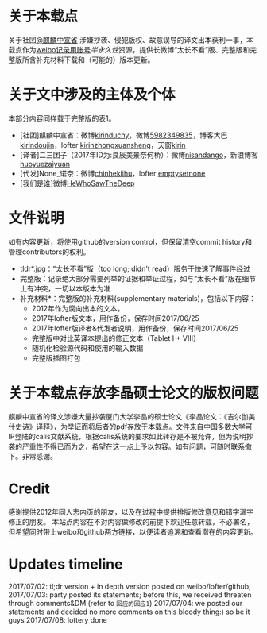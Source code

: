 # 关于本载点
关于社团[@麒麟中宣省](www.weibo.com/kirinduchy) 涉嫌抄袭、侵犯版权、故意误导的译文出本获利一事，本载点作为[weibo记录用账号](www.weibo.com/hewhosawthedeep/)*半永久性*资源，提供长微博“太长不看”版、完整版和完整版所含补充材料下载和（可能的）版本更新。

# 关于文中涉及的主体及个体
本部分内容同样载于完整版的表1。
- \[社团\]麒麟中宣省：微博[kirinduchy](http://www.weibo.com/kirinduchy)，微博[5982349835](http://www.weibo.com/u/5982349835)，博客大巴[kirindoujin](http://kirindoujin.blogbus.com/)，lofter [kirinzhongxuansheng](http://kirinzhongxuansheng.lofter.com/)，天窗[kirin](http://doujin.bangumi.tv/club/kirin)
- \[译者\]二三团子（2017年ID为:良辰美景奈何桥）：微博[nisandango](http://weibo.com/nisandango)，新浪博客[huoyuezaiyuan](http://blog.sina.com.cn/huoyuezaiyuan)
- \[代发\]None\_诺奈：微博[chinhekiihu](http://www.weibo.com/chinhekiihu)，lofter [emptysetnone](http://emptysetnone.lofter.com/)
- \[我们是谁\]微博[HeWhoSawTheDeep](http://www.weibo.com/hewhosawthedeep/)

# 文件说明
如有内容更新，将使用github的version control，但保留清空commit history和管理contributors的权利。
- tldr\*.jpg：“太长不看”版（too long; didn't read）服务于快速了解事件经过
- 完整版：记录绝大部分需要列举的证据和举证过程，如与“太长不看”版在细节上有冲突，一切以本版本为准
- 补充材料\*：完整版的补充材料(supplementary materials)，包括以下内容：
  * 2012年作为腐向出本的文本。
  * 2017年lofter版文本，用作备份，保存时间2017/06/25
  * 2017年lofter版译者&代发者说明，用作备份，保存时间2017/06/25
  * 完整版中对比英译本提出的修正文本（Tablet I + VIII）
  * 随机化检验源代码和使用的输入数据
  * 完整版插图打包

# 关于本载点存放李晶硕士论文的版权问题
麒麟中宣省的译文涉嫌大量抄袭厦门大学李晶的硕士论文《李晶论文：《吉尔伽美什史诗》译释》，为举证而将后者的pdf存放于本载点。文件来自中国多数大学可IP登陆的calis文献系统，根据calis系统的要求如此转存是不被允许，但为说明抄袭的严重性不得已而为之，希望在这一点上予以包容。如有问题，可随时联系撤下。非常感谢。

# Credit
感谢提供2012年同人志内页的朋友，以及在过程中提供排版修改意见和错字漏字修正的朋友。
本站点内容在不对内容做修改的前提下欢迎任意转载，不必署名，但希望同时带上weibo和github两方链接，以便读者追溯和查看潜在的内容更新。

# Updates timeline
2017/07/02: tl;dr version + in depth version posted on weibo/lofter/github;
2017/07/03: party posted its statements; before this, we received threaten through comments&DM (refer to `回应的回应1`)
2017/07/04: we posted our statements and decided no more comments on this bloody thing:) so be it guys
2017/07/08: lottery done
